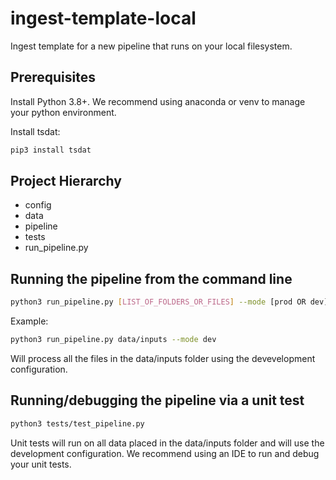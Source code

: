# ingest-template-local
Ingest template for a new pipeline that runs on your local filesystem.

## Prerequisites
Install Python 3.8+. We recommend using anaconda or venv to manage your python environment.

Install tsdat:

```bash
pip3 install tsdat
```

## Project Hierarchy
* config
* data
* pipeline
* tests
* run_pipeline.py

## Running the pipeline from the command line
```bash
python3 run_pipeline.py [LIST_OF_FOLDERS_OR_FILES] --mode [prod OR dev]
```
Example:
```bash
python3 run_pipeline.py data/inputs --mode dev
```

Will process all the files in the data/inputs folder using the devevelopment configuration.

## Running/debugging the pipeline via a unit test

```bash
python3 tests/test_pipeline.py
```

Unit tests will run on all data placed in the data/inputs folder and will use
the development configuration.  We recommend using an IDE to run and debug your unit tests.